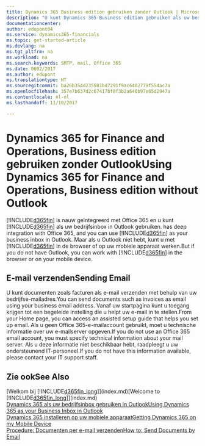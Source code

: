 ```yaml
---
title: Dynamics 365 Business edition gebruiken zonder Outlook | Microsoft Docs
description: "U kunt Dynamics 365 Business edition gebruiken als uw bedrijfsinbox omdat deze is geïntegreerd met Office 365. U kunt echter ook zonder Outlook in een browser werken of op uw mobiele apparaat."
documentationcenter: 
author: edupont04
ms.service: dynamics365-financials
ms.topic: get-started-article
ms.devlang: na
ms.tgt_pltfrm: na
ms.workload: na
ms.search.keywords: SMTP, mail, Office 365
ms.date: 0602/2017
ms.author: edupont
ms.translationtype: HT
ms.sourcegitcommit: ba26b354d235981bd7291f9ac6402779f554ac7a
ms.openlocfilehash: 357e7b637d2c67417bf8f3b2a640b97e65d2947a
ms.contentlocale: nl-nl
ms.lasthandoff: 11/10/2017

---
```

# <a name="using-dynamics-365-for-finance-and-operations-business-edition-without-outlook"></a><span data-ttu-id="21c8e-103">Dynamics 365 for Finance and Operations, Business edition gebruiken zonder Outlook</span><span class="sxs-lookup"><span data-stu-id="21c8e-103">Using Dynamics 365 for Finance and Operations, Business edition without Outlook</span></span>
[!INCLUDE[d365fin](includes/d365fin_md.md)]<span data-ttu-id="21c8e-104"> is nauw geïntegreerd met Office 365 en u kunt [!INCLUDE[d365fin](includes/d365fin_md.md)] als uw bedrijfsinbox in Outlook gebruiken.</span><span class="sxs-lookup"><span data-stu-id="21c8e-104"> has deep integration with Office 365, and you can use [!INCLUDE[d365fin](includes/d365fin_md.md)] as your business inbox in Outlook.</span></span> <span data-ttu-id="21c8e-105">Maar als u Outlook niet hebt, kunt u met [!INCLUDE[d365fin](includes/d365fin_md.md)] in de browser of op uw mobiele apparaat werken.</span><span class="sxs-lookup"><span data-stu-id="21c8e-105">But if you do not have Outlook, you can work with [!INCLUDE[d365fin](includes/d365fin_md.md)] in the browser or on your mobile device.</span></span>  

## <a name="sending-email"></a><span data-ttu-id="21c8e-106">E-mail verzenden</span><span class="sxs-lookup"><span data-stu-id="21c8e-106">Sending Email</span></span>
<span data-ttu-id="21c8e-107">U kunt documenten zoals facturen als e-mail verzenden met behulp van uw bedrijfse-mailadres.</span><span class="sxs-lookup"><span data-stu-id="21c8e-107">You can send documents such as invoices as email using your business email address.</span></span> <span data-ttu-id="21c8e-108">Vanaf uw startpagina kunt u toegang krijgen tot een begeleide instelling die u helpt uw e-mail in te stellen.</span><span class="sxs-lookup"><span data-stu-id="21c8e-108">From your Home page, you can access an assisted setup guide that helps you set up email.</span></span> <span data-ttu-id="21c8e-109">Als u geen Office 365-e-mailaccount gebruikt, moet u technische informatie over uw e-mailserver opgeven.</span><span class="sxs-lookup"><span data-stu-id="21c8e-109">If you do not use an Office 365 email account, you must specify technical information about your mail server.</span></span> <span data-ttu-id="21c8e-110">Als u deze informatie niet beschikbaar hebt, raadpleegt u uw ondersteunend IT-personeel.</span><span class="sxs-lookup"><span data-stu-id="21c8e-110">If you do not have this information available, please contact your IT support staff.</span></span>  


## <a name="see-also"></a><span data-ttu-id="21c8e-111">Zie ook</span><span class="sxs-lookup"><span data-stu-id="21c8e-111">See Also</span></span>
<span data-ttu-id="21c8e-112">[Welkom bij [!INCLUDE[d365fin_long](includes/d365fin_long_md.md)]](index.md)</span><span class="sxs-lookup"><span data-stu-id="21c8e-112">[Welcome to [!INCLUDE[d365fin_long](includes/d365fin_long_md.md)]](index.md)</span></span>  
[<span data-ttu-id="21c8e-113">Dynamics 365 als uw bedrijfsinbox gebruiken in Outlook</span><span class="sxs-lookup"><span data-stu-id="21c8e-113">Using Dynamics 365 as your Business Inbox in Outlook</span></span>](madeira-outlook.md)  
[<span data-ttu-id="21c8e-114">Dynamics 365 installeren op uw mobiele apparaat</span><span class="sxs-lookup"><span data-stu-id="21c8e-114">Getting Dynamics 365 on my Mobile Device</span></span>](install-mobile-app.md)  
[<span data-ttu-id="21c8e-115">Procedure: Documenten per e-mail verzenden</span><span class="sxs-lookup"><span data-stu-id="21c8e-115">How to: Send Documents by Email</span></span>](ui-how-send-documents-email.md)


